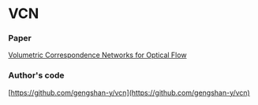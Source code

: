 # VCN

### Paper

[Volumetric Correspondence Networks for Optical Flow](https://proceedings.neurips.cc/paper/2019/hash/bbf94b34eb32268ada57a3be5062fe7d-Abstract.html)

### Author's code

[https://github.com/gengshan-y/vcn](https://github.com/gengshan-y/vcn)